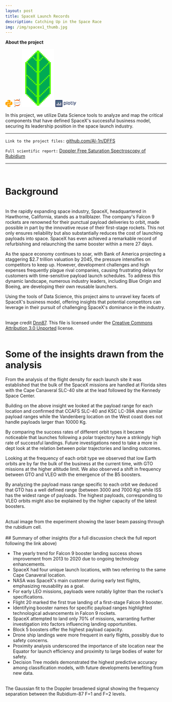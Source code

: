 ```yaml
---
layout: post
title: SpaceX Launch Records
description: Catching Up in the Space Race
img: /img/spacex1_thumb.jpg
---
```


**About the project**

![](/img/python_icon.png) ![](/img/jupyter_icon.png) ![](/img/folium_logo.png) ![](/img/plotly_icon.png)

In this project, we utilize Data Science tools to analyze and map the critical components that have defined SpaceX's successful business model, securing its leadership position in the space launch industry.

---

`Link to the project files:` <a href="https://github.com/Al-1n/DFFS">github.com/Al-1n/DFFS</a> 

`Full scientific report:`  <a href="https://github.com/Al-1n/DFFS/blob/main/SatSpec_Revision2_Scientific_Paper.pdf">Doppler Free Saturation Spectroscopy of Rubidium</a>

---

<br/>

# Background
<br/>  
In the rapidly expanding space industry, SpaceX, headquartered in Hawthorne, California, stands as a trailblazer. The company's Falcon 9 rockets are renowned for their punctual payload deliveries to orbit, made possible in part by the innovative reuse of their first-stage rockets. This not only ensures reliability but also substantially reduces the cost of launching payloads into space. SpaceX has even achieved a remarkable record of refurbishing and relaunching the same booster within a mere 27 days.

As the space economy continues to soar, with Bank of America projecting a staggering $2.7 trillion valuation by 2045, the pressure intensifies on competitors to keep up. However, development challenges and high expenses frequently plague rival companies, causing frustrating delays for customers with time-sensitive payload launch schedules. To address this dynamic landscape, numerous industry leaders, including Blue Origin and Boeing, are developing their own reusable launchers.

Using the tools of Data Science, this project aims to unravel key facets of SpaceX's business model, offering insights that potential competitors can leverage in their pursuit of challenging SpaceX's dominance in the industry.

<div style='text-align: center;' class='img_row'>
    <img class='col two' src='{{ site.baseurl }}/img/spacex2.jpg' alt='' title='example image'/>
</div>
<div class='col two caption'>
    Image credit <a href='https://commons.wikimedia.org/wiki/User:Dnn87'>Dnn87</a>. This file is licensed under the <a href='https://en.wikipedia.org/wiki/en:Creative_Commons'>Creative Commons</a> <a href='https://creativecommons.org/licenses/by/3.0/deed.en'>Attribution 3.0 Unported</a> license.
</div>
<br/>  

# Some of the insights drawn from the analysis  
   
From the analysis of the flight density for each launch site it was established that the bulk of the
SpaceX missions are handled at Florida sites with the Cape Canaveral SLC-40 site at the lead followed
by the Kennedy Space Center.

Building on the above insight we looked at the payload range for each location and confirmed that
CCAFS SLC-40 and KSC LC-39A share similar payload ranges while the Vandenberg location on the West
coast does not handle payloads larger than 10000 Kg.

By comparing the success rates of different orbit types it became noticeable that launches following
a polar trajectory have a strikingly high rate of successful landings. Future investigations need to take a
more in dept look at the relation between polar trajectories and landing outcomes.

Looking at the frequency of each orbit type we observed that low Earth orbits are by far the bulk of
the business at the current time, with GTO missions at the higher altitude limit. We also observed a
shift in frequency between GTO and VLEO with the emergence of the B5 boosters.

By analyzing the payload mass range specific to each orbit we deduced that GTO has a well defined
range (between 3000 and 7000 Kg) while ISS has the widest range of payloads. The highest payloads,
corresponding to VLEO orbits might also be explained by the higher capacity of the latest boosters.

<div style='text-align: center;' class='img_row'>
    <img class='col two' src='{{ site.baseurl }}/img/global_detail_Florida.png' alt='' title='example image'/>
</div>
<div class='col two caption'>
    Actual image from the experiment showing the laser beam passing through the rubidium cell. 
</div>
<br/>       
## Summary of other insights
(for a full discussion check the full report following the link above)

* The yearly trend for Falcon 9 booster landing success shows improvement from 2013 to 2020 due to ongoing technology enhancements.
* SpaceX had four unique launch locations, with two referring to the same Cape Canaveral location.
* NASA was SpaceX's main customer during early test flights, emphasizing reusability as a goal.
* For early LEO missions, payloads were notably lighter than the rocket's specifications.
* Flight 20 marked the first true landing of a first-stage Falcon 9 booster.
* Identifying booster names for specific payload ranges highlighted technological advancements in Falcon 9 rockets.
* SpaceX attempted to land only 70% of missions, warranting further investigation into factors influencing landing opportunities.
* Block 5 boosters offer the highest payload capacity.
* Drone ship landings were more frequent in early flights, possibly due to safety concerns.
* Proximity analysis underscored the importance of site location near the Equator for launch efficiency and proximity to large bodies of water for safety.
* Decision Tree models demonstrated the highest predictive accuracy among classification models, with future developments benefiting from new data.

<div style='text-align: center;' class='img_row'>
    <img class='col two' src='{{ site.baseurl }}/img/Confusion.png' alt='' title='example image'/>
</div>
<div class='col two caption'>
    The Gaussian fit to the Doppler broadened signal showing the frequency separation between the Rubidium-87 F=1 and F=2 levels. 
</div>


<br/><br/><br/>

